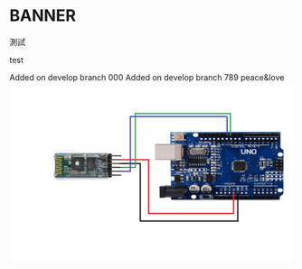# BANNER

測試

test

Added on develop branch 000
Added on develop branch 789
peace&love
![Blueteeth](./藍芽arduino接腳圖.png)
